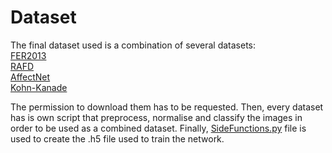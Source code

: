 # Dataset

The final dataset used is a combination of several datasets:<br/>
[FER2013](https://www.kaggle.com/c/challenges-in-representation-learning-facial-expression-recognition-challenge/data)<br/>
[RAFD](http://www.socsci.ru.nl:8180/RaFD2/RaFD?p=main)<br/>
[AffectNet](http://mohammadmahoor.com/affectnet/)<br/>
[Kohn-Kanade](http://www.consortium.ri.cmu.edu/ckagree/)<br/>

The permission to download them has to be requested. Then, every dataset has is own script that preprocess, normalise and classify the images in order to be used as a combined dataset.
Finally, [SideFunctions.py](https://github.com/seicaratteri/emotions_thesis_final/blob/master/SideFunctions.py) file is used to create the .h5 file used to train the network.
